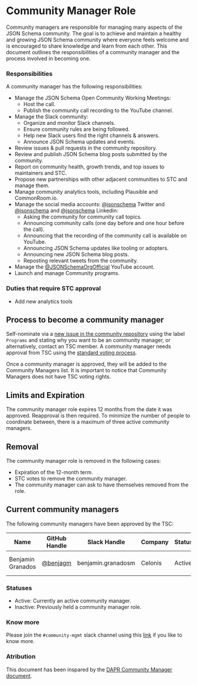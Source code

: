 # Community Manager Role

Community managers are responsible for managing many aspects of the JSON Schema community. The goal is to achieve and maintain a healthy and growing JSON Schema community where everyone feels welcome and is encouraged to share knowledge and learn from each other. This document outlines the responsibilities of a community manager and the process involved in becoming one.

### Responsibilities

A community manager has the following responsibilities:

* Manage the JSON Schema Open Community Working Meetings:
   * Host the call.
   * Publish the community call recording to the YouTube channel.
* Manage the Slack community:
   * Organize and monitor Slack channels.
   * Ensure community rules are being followed.
   * Help new Slack users find the right channels & answers.
   * Announce JSON Schema updates and events.
* Review issues & pull requests in the community repository.
* Review and publish JSON Schema blog posts submitted by the community.
* Report on community health, growth trends, and top issues to maintainers and STC.
* Propose new partnerships with other adjacent communities to STC and manage them.
* Manage community analytics tools, including Plausible and CommonRoom.io.
* Manage the social media accounts: [@jsonschema](https://twitter.com/jsonschema) Twitter and [@jsonschema](https://twitter.com/jsonschema) and [@jsonschema](https://www.linkedin.com/company/jsonschema) Linkedin:
   * Asking the community for community call topics.
   * Announcing community calls (one day before and one hour before the call).
   * Announcing that the recording of the community call is available on YouTube.
   * Announcing JSON Schema updates like tooling or adopters.
   * Announcing new JSON Schema blog posts.
   * Reposting relevant tweets from the community.
* Manage the [@JSONSchemaOrgOfficial](https://www.youtube.com/@JSONSchemaOrgOfficial) YouTube account.
* Launch and manage Community programs.

### Duties that require STC approval

* Add new analytics tools

## Process to become a community manager

Self-nominate via a [new issue in the community repository](https://github.com/json-schema-org/community/issues/new) using the label `Programs` and stating why you want to be an community manager, or alternatively, contact an TSC member. A community manager needs approval from TSC using the [standard voting process](https://github.com/json-schema-org/community/blob/main/GOVERNANCE.md#decision-making-via-vote). 

Once a community manager is approved, they will be added to the Community Managers list. It is important to notice that Community Managers does not have TSC voting rights.

## Limits and Expiration

The community manager role expires 12 months from the date it was approved. Reapproval is then required. To minimize the number of people to coordinate between, there is a maximum of three active community managers. 

## Removal

The community manager role is removed in the following cases:
* Expiration of the 12-month term.
* STC votes to remove the community manager.
* The community manager can ask to have themselves removed from the role. 

## Current community managers
The following community managers have been approved by the TSC:

| Name | GitHub Handle | Slack Handle | Company | Status | Timezone | Term Start | Term End |
| - | - | -  | - | - | - | - | -
| Benjamin Granados | [@benjagm](https://github.com/benjagm) | benjamin.granadosm | Celonis | Active | UTC+2/CET | Dec 1st, 2023 | Dec 1st, 2024

### Statuses
   * Active: Currently an active community manager.
   * Inactive: Previously held a community manager role.

### Know more 

Please join the `#community-mgmt` slack channel using this [link](#community-mgmt) if you like to know more.

### Atribution

This document has been inspared by the [DAPR Community Manager document](https://github.com/dapr/community/blob/master/COMMUNITY-MANAGER.md).